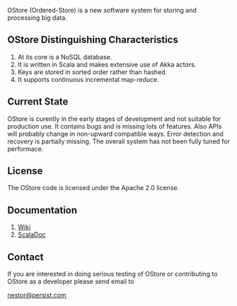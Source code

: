 OStore (Ordered-Store) is a new software system for 
storing and processing big data.

## OStore Distinguishing Characteristics
   1. At its core is a NoSQL database.
   2. It is written in Scala and makes extensive use of Akka 
      actors.
   3. Keys are stored in sorted order rather than hashed.
   4. It supports continuous incremental map-reduce.

## Current State
OStore is curently in the early stages of development and not
suitable for production use. It contains bugs and is missing lots
of features. Also APIs will probably change in
non-upward compatible ways. Error detection and recovery
is partially missing.
The overall system has not been fully tuned for performace.

## License
The OStore code is licensed under the Apache 2.0 license.

## Documentation
1. [Wiki](ostore/wiki)
1. [ScalaDoc](https://nestorpersist.github.com/ostore)

## Contact
If you are interested in doing serious testing of OStore
or contributing to OStore as a developer please send email
to 

[nestor@persist.com](mailto:nestor@persist.com)
